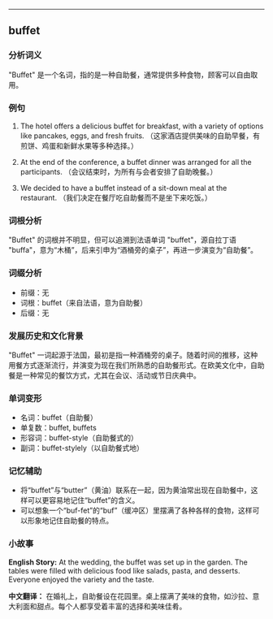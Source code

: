 
---------------
## buffet
### 分析词义
"Buffet" 是一个名词，指的是一种自助餐，通常提供多种食物，顾客可以自由取用。

### 例句
1. The hotel offers a delicious buffet for breakfast, with a variety of options like pancakes, eggs, and fresh fruits.
   （这家酒店提供美味的自助早餐，有煎饼、鸡蛋和新鲜水果等多种选择。）

2. At the end of the conference, a buffet dinner was arranged for all the participants.
   （会议结束时，为所有与会者安排了自助晚餐。）

3. We decided to have a buffet instead of a sit-down meal at the restaurant.
   （我们决定在餐厅吃自助餐而不是坐下来吃饭。）

### 词根分析
"Buffet" 的词根并不明显，但可以追溯到法语单词 "buffet"，源自拉丁语 "buffa"，意为“木桶”，后来引申为“酒桶旁的桌子”，再进一步演变为“自助餐”。

### 词缀分析
- 前缀：无
- 词根：buffet（来自法语，意为自助餐）
- 后缀：无

### 发展历史和文化背景
"Buffet" 一词起源于法国，最初是指一种酒桶旁的桌子。随着时间的推移，这种用餐方式逐渐流行，并演变为现在我们所熟悉的自助餐形式。在欧美文化中，自助餐是一种常见的餐饮方式，尤其在会议、活动或节日庆典中。

### 单词变形
- 名词：buffet（自助餐）
- 单复数：buffet, buffets
- 形容词：buffet-style（自助餐式的）
- 副词：buffet-stylely（以自助餐式地）

### 记忆辅助
- 将“buffet”与“butter”（黄油）联系在一起，因为黄油常出现在自助餐中，这样可以更容易地记住“buffet”的含义。
- 可以想象一个“buf-fet”的“buf”（缓冲区）里摆满了各种各样的食物，这样可以形象地记住自助餐的特点。

### 小故事
**English Story:**
At the wedding, the buffet was set up in the garden. The tables were filled with delicious food like salads, pasta, and desserts. Everyone enjoyed the variety and the taste.

**中文翻译：**
在婚礼上，自助餐设在花园里。桌上摆满了美味的食物，如沙拉、意大利面和甜点。每个人都享受着丰富的选择和美味佳肴。

